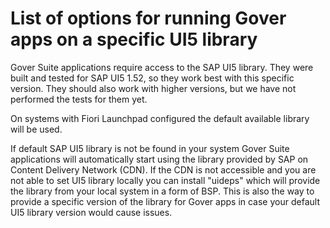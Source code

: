 # List of options for running Gover apps on a specific UI5 library

Gover Suite applications require access to the SAP UI5 library. They were built and tested for SAP UI5 1.52, so they work best with this specific version. They should also work with higher versions, but we have not performed the tests for them yet.

On systems with Fiori Launchpad configured the default available library will be used.

If default SAP UI5 library is not be found in your system Gover Suite applications will automatically start using the library provided by SAP on Content Delivery Network (CDN). If the CDN is not accessible and you are not able to set UI5 library locally you can install "uideps" which will provide the library from your local system in a form of BSP. This is also the way to provide a specific version of the library for Gover apps in case your default UI5 library version would cause issues.

